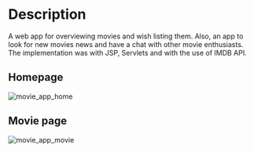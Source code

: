 # Description
A web app for overviewing movies and wish listing them. Also, an app to look for new movies news and have a chat with other movie enthusiasts.
The implementation was with JSP, Servlets and with the use of IMDB API.

## Homepage
![movie_app_home](https://github.com/nstavrinos/movie_app/assets/57294159/be566cd5-440f-4e2d-9613-36eed8912da7)

## Movie page
![movie_app_movie](https://github.com/nstavrinos/movie_app/assets/57294159/c81911a4-6cea-4849-94e6-2e33c83cfd3f)
